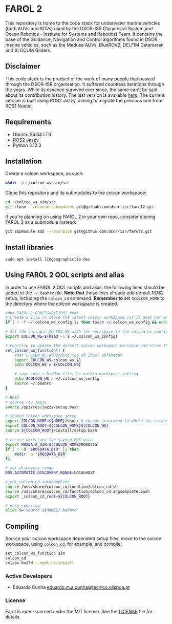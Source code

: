 # FAROL 2
This repository is home to the code stack for underwater marine vehicles (both AUVs and ROVs) used by the DSOR-ISR (Dynamical System and Ocean Robotics - Institute for Systems and Robotics) Team. It contains the base of the Guidance, Navigation and Control algorithms found in DSOR marine vehicles, such as the Medusa AUVs, BlueROV2, DELFIM Catamaran and SLOCUM Gliders.

## Disclaimer

This code stack is the product of the work of many people that passed through the DSOR-ISR organisation. It suffered countless iterations through the years. While its essence survived ever since, the same can't be said about its contribution history. The last version is available [here](https://github.com/dsor-isr/farol).
The current version is built using ROS2 Jazzy, aiming to migrate the previous one from ROS1 Noetic.

## Requirements

- Ubuntu 24.04 LTS
- [ROS2 Jazzy](https://docs.ros.org/en/jazzy/Installation/Ubuntu-Install-Debs.html)
- Python 3.12.3

## Installation

Create a colcon workspace, as such:

```bash
mkdir -p ~/colcon_ws_sim/src
```

Clone this repository and its submodules to the colcon workspace:

```bash
cd ~/colcon_ws_sim/src
git clone --recurse-submodules git@github.com:dsor-isr/farol2.git
```

If you're planning on using FAROL 2 in your own repo, consider cloning FAROL 2 as a submodule instead:

```bash
git submodule add --recursive git@github.com:dsor-isr/farol2.git
```

## Install libraries

```
sudo apt install libgeographiclib-dev
```

## Using FAROL 2 QOL scripts and alias

In order to use FAROL 2 QOL scripts and alias, the following lines should be added to the `~/.bashrc` file. **Note that** these lines already add default ROS2 setup, including the `colcon_cd` command. **Remember to** set `$COLCON_HOME` to the directory where the colcon workspace is created.

```bash
#### FAROL 2 CONFIGURATIONS ####
# Create a file to store the latest colcon workspace (if it does not exist) and put in the first line the default name, i.e. colcon_ws
if [ ! -f ~/.colcon_ws_config ]; then touch ~/.colcon_ws_config && echo colcon_ws > ~/.colcon_ws_config ;fi

# Set the variable COLCON_WS with the workspace in the colcon_ws_config file
export COLCON_WS=$(head -n 1 ~/.colcon_ws_config)

# Function to update the default colcon workspace variable and store the last setting in the file
set_colcon_ws_function() {
    #set COLCON_WS according the an input parameter
    export COLCON_WS=colcon_ws_$1
    echo COLCON_WS = ${COLCON_WS}

    # save into a hidden file the catkin workspace setting
    echo $COLCON_WS > ~/.colcon_ws_config
    source ~/.bashrc
}

# ROS2
# source ros jazzy
source /opt/ros/jazzy/setup.bash

# source colcon workspace setup
export COLCON_HOME=${HOME}/dsor/ # change according to where the colcon workspace is created
export COLCON_ROOT=${COLCON_HOME}${COLCON_WS}
source ${COLCON_ROOT}/install/setup.bash

# create directory for saving ROS data
export ROSDATA_DIR=${COLCON_HOME}ROSData
if [ ! -d "$ROSDATA_DIR" ]; then
    mkdir -p "$ROSDATA_DIR"
fi

# set discovery range
ROS_AUTOMATIC_DISCOVERY_RANGE=LOCALHOST

# set colcon_cd autocomplete
source /usr/share/colcon_cd/function/colcon_cd.sh
source /usr/share/colcon_cd/function/colcon_cd-argcomplete.bash
export _colcon_cd_root=${COLCON_ROOT}

# easy sourcing
alias S='source ${HOME}/.bashrc'
```

## Compiling

Source your colcon workspace dependent setup files, move to the colcon workspace, using `colcon_cd`, for example, and compile:

```bash
set_colcon_ws_function sim
colcon_cd
colcon build --symlink-install
```

<!-- ### Citation
If you use Farol 2 in a scientific publication, please cite:
```
TODO
```

### Documentation -->

### Active Developers
- Eduardo Cunha <eduardo.m.a.cunha@tecnico.ulisboa.pt>

### License
Farol is open-sourced under the MIT license. See the [LICENSE](LICENSE) file for details.

